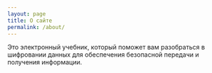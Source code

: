 ```yaml
---
layout: page
title: О сайте
permalink: /about/
---
```


Это электронный учебник, который поможет вам разобраться в шифровании данных для обеспечения безопасной передачи и получения информации.
